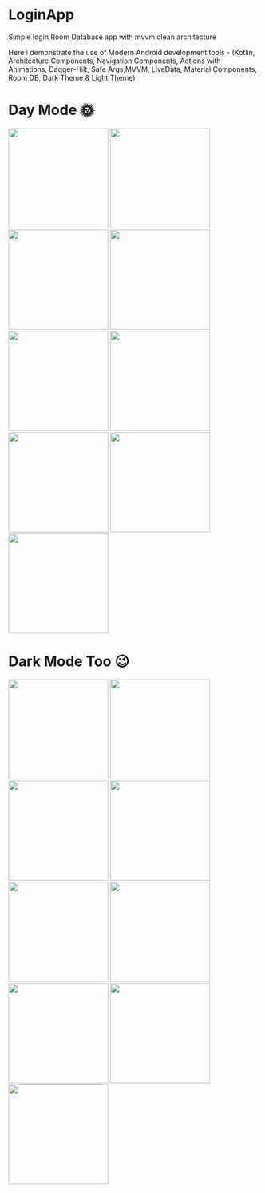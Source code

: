 # LoginApp
Simple login Room Database app with mvvm clean architecture

Here i demonstrate the use of Modern Android development tools - 
(Kotlin, Architecture Components, 
Navigation Components, 
Actions with Animations, 
Dagger-Hilt, Safe Args,MVVM, LiveData, 
Material Components, Room DB, Dark Theme & Light Theme)

# Day Mode 🌞

<p float="left">
  <img src="https://user-images.githubusercontent.com/25154589/121390017-98ab1f80-c96a-11eb-8f3c-d04bede50e38.png" width="200" />
  <img src="https://user-images.githubusercontent.com/25154589/121390059-a1035a80-c96a-11eb-85dd-ff0e03bd8c22.png" width="200" /> 
  <img src="https://user-images.githubusercontent.com/25154589/121390088-a95b9580-c96a-11eb-9b09-e2fa3a53d299.png" width="200" />
  <img src="https://user-images.githubusercontent.com/25154589/121390122-afea0d00-c96a-11eb-9631-df9da61a2d84.png" width="200" />
  <img src="https://user-images.githubusercontent.com/25154589/121794426-86a8d580-cc25-11eb-9b29-46d868d867fc.png" width="200" /> 
  <img src="https://user-images.githubusercontent.com/25154589/121390192-c2fcdd00-c96a-11eb-8d5f-14c55c9a2d93.png" width="200" />
  <img src="https://user-images.githubusercontent.com/25154589/121794215-28c7be00-cc24-11eb-97e6-94bcc68dbf11.png" width="200" />
  <img src="https://user-images.githubusercontent.com/25154589/121764325-ab874500-cb60-11eb-84bb-631dab8bc3f5.png" width="200" />
  <img src="https://user-images.githubusercontent.com/25154589/121764489-01102180-cb62-11eb-9be9-a1fc29f2e75b.png" width="200" />
</p>


# Dark Mode Too 😉
<p float="left">
<img src="https://user-images.githubusercontent.com/25154589/121390758-4fa79b00-c96b-11eb-8073-3a9da7e87715.png" width="200" />
<img src="https://user-images.githubusercontent.com/25154589/121390782-57673f80-c96b-11eb-899b-8588406b1da1.png" width="200" /> 
<img src="https://user-images.githubusercontent.com/25154589/121390818-60581100-c96b-11eb-946c-6c6e328bdc8a.png" width="200" />
<img src="https://user-images.githubusercontent.com/25154589/121390873-6c43d300-c96b-11eb-9bce-4ffcdeb4ca5c.png" width="200" />
<img src="https://user-images.githubusercontent.com/25154589/121794438-99bba580-cc25-11eb-96ae-109f4c30eb4e.png" width="200" /> 
<img src="https://user-images.githubusercontent.com/25154589/121390924-7796fe80-c96b-11eb-9746-e847aa573def.png" width="200" />
<img src="https://user-images.githubusercontent.com/25154589/121794238-45fc8c80-cc24-11eb-8678-842b121a2101.png" width="200" />
<img src="https://user-images.githubusercontent.com/25154589/121764432-74fdfa00-cb61-11eb-87df-c1d5e9790e99.png" width="200" />
<img src="https://user-images.githubusercontent.com/25154589/121764495-08372f80-cb62-11eb-8bc3-996e6e2e2ad9.png" width="200" />

</p>

















